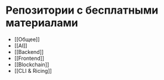 # Репозитории с бесплатными материалами

- [[Общее]]
- [[AI]]
- [[Backend]]
- [[Frontend]]
- [[Blockchain]]
- [[CLI & Ricing]]